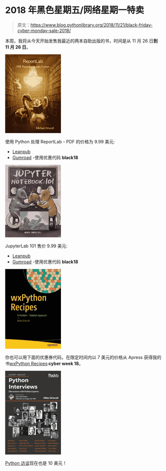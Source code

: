 # 2018 年黑色星期五/网络星期一特卖

> 原文：<https://www.blog.pythonlibrary.org/2018/11/21/black-friday-cyber-monday-sale-2018/>

本周，我将从今天开始发售我最近的两本自助出版的书，时间是从 11 月 26 日**到 11 月 26 日**。

[![](img/6381b370238bf66046df003df95c409b.png)](http://leanpub.com/reportlab/c/black18)

使用 Python 处理 ReportLab - PDF 的价格为 9.99 美元:

*   [Leanpub](http://leanpub.com/reportlab/c/black18)
*   [Gumroad](https://gumroad.com/l/reportlab) -使用优惠代码 **black18**

[![](img/ebd7fa5c4b7408fdd4876e3df233704b.png)](http://leanpub.com/jupyternotebook101/c/black18)

JupyterLab 101 售价 9.99 美元:

*   [Leanpub](http://leanpub.com/jupyternotebook101/c/black18)
*   [Gumroad](https://gum.co/jupyter101) -使用优惠代码 **black18**

[![](img/5aac225c75e45e027a478013bc4aca23.png)](https://www.apress.com/us/shop/cybermonday-sale?token=cyberweek18)

你也可以用下面的优惠券代码，在限定时间内以 7 美元的价格从 Apress 获得我的书[wxPython Recipes](https://t.co/3T6igFzOSB):**cyber week 18**。

[![](img/6ab9c081474a85503a14fa58fa3d45c2.png)](https://www.packtpub.com/web-development/python-interviews)

[Python 访谈](https://www.packtpub.com/web-development/python-interviews)现在也是 10 美元！